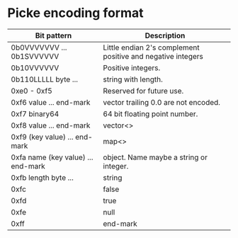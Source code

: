 # Picke encoding format



 Bit pattern                                | Description
 ------------------------------------------ | ------------------------------
 0b0VVVVVVV ... 0b1SVVVVVV                  | Little endian 2's complement positive and negative integers
 0b10VVVVVV                                 | Positive integers.
 0b110LLLLL byte ...                        | string with length.
 0xe0 - 0xf5                                | Reserved for future use.
 0xf6 value ... end-mark                    | vector trailing 0.0 are not encoded.
 0xf7 binary64                              | 64 bit floating point number.
 0xf8 value ... end-mark                    | vector<>
 0xf9 (key value) ... end-mark              | map<>
 0xfa name (key value) ... end-mark         | object. Name maybe a string or integer.
 0xfb length byte ...                       | string
 0xfc                                       | false
 0xfd                                       | true
 0xfe                                       | null
 0xff                                       | end-mark




